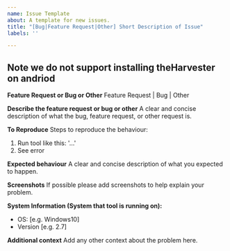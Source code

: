 ```yaml
---
name: Issue Template
about: A template for new issues.
title: "[Bug|Feature Request|Other] Short Description of Issue"
labels: ''

---
```


## Note we do not support installing theHarvester on andriod

**Feature Request or Bug or Other**
Feature Request | Bug | Other

**Describe the feature request or bug or other**
A clear and concise description of what the bug, feature request,
or other request is.

**To Reproduce**
Steps to reproduce the behaviour:
1. Run tool like this: '...'
2. See error

**Expected behaviour**
A clear and concise description of what you expected to happen.

**Screenshots**
If possible please add screenshots to help explain your problem.

**System Information (System that tool is running on):**
 - OS: [e.g. Windows10]
 - Version [e.g. 2.7]

**Additional context**
Add any other context about the problem here.

